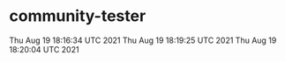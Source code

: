 # community-tester
Thu Aug 19 18:16:34 UTC 2021
Thu Aug 19 18:19:25 UTC 2021
Thu Aug 19 18:20:04 UTC 2021
